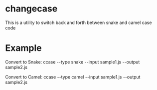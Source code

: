 # changecase
This is a utility to switch back and forth between snake and camel case code

# Example
Convert to Snake:
ccase --type snake --input sample1.js --output sample2.js

Convert to Camel:
ccase --type camel --input sample1.js --output sample2.js

